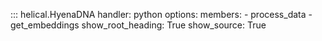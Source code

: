 ::: helical.HyenaDNA
    handler: python
    options:
      members:
        - process_data
        - get_embeddings
      show_root_heading: True
      show_source: True